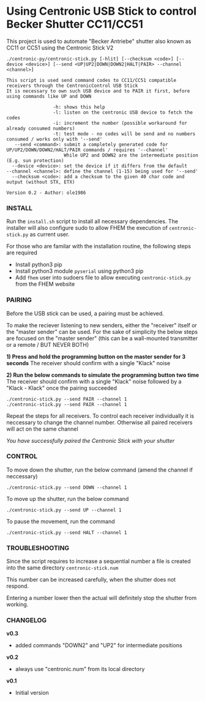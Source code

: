 # Using Centronic USB Stick to control Becker Shutter CC11/CC51

This project is used to automate "Becker Antriebe" shutter also known as CC11 or CC51 using the Centronic Stick V2

```
./centronic-py/centronic-stick.py [-hlit] [--checksum <code>] [--device <device>] [--send <UP|UP2|DOWN|DOWN2|HALT|PAIR> --channel <channel>]

This script is used send command codes to CC11/CC51 compatible receivers through the CentronicControl USB Stick
It is necessary to own such USB device and to PAIR it first, before using commands like UP and DOWN

                 -h: shows this help
                 -l: listen on the centronic USB device to fetch the codes
                 -i: increment the number (possible workaround for already consumed numbers)
                 -t: test mode - no codes will be send and no numbers consumed / works only with '--send'
   --send <command>: submit a completely generated code for UP/UP2/DOWN/DOWN2/HALT/PAIR commands / requires '--channel'
                     While UP2 and DOWN2 are the intermediate position (E.g. sun protection)
  --device <device>: set the device if it differs from the default
--channel <channel>: define the channel (1-15) being used for '--send'
  --checksum <code>: add a checksum to the given 40 char code and output (without STX, ETX)

Version 0.2 - Author: ole1986
```

### INSTALL

Run the `install.sh` script to install all necessary dependencies.
The installer will also configure sudo to allow FHEM the execution of `centronic-stick.py` as current user.

For those who are familar with the installation routine, the following steps are required

* Install python3 pip
* Install python3 module `pyserial` using python3 pip
* Add `fhem` user into sudoers file to allow executing `centronic-stick.py` from the FHEM website

### PAIRING

Before the USB stick can be used, a pairing must be achieved.

To make the reciever listening to new senders, either the "receiver" itself or the "master sender" can be used. For the sake of simplicity the below steps are focused on the "master sender" (this can be a wall-mounted transmitter or a remote / BUT NEVER BOTH)

**1) Press and hold the programming button on the master sender for 3 seconds**
The receiver should confirm with a single "Klack" noise

**2) Run the below commands to simulate the programming button two time**
The receiver should confirm with a single "Klack" noise followed by a "Klack - Klack" once the pairing succeeded

```
./centronic-stick.py --send PAIR --channel 1
./centronic-stick.py --send PAIR --channel 1
```

Repeat the steps for all receivers.
To control each receiver individually it is neccessary to change the channel number. Otherwise all paired receivers will act on the same channel

*You have successfully paired the Centronic Stick with your shutter*

### CONTROL

To move down the shutter, run the below command (amend the channel if neccessary)

```
./centronic-stick.py --send DOWN --channel 1
```

To move up the shutter, run the below command

```
./centronic-stick.py --send UP --channel 1
```

To pause the movement, run the command

```
./centronic-stick.py --send HALT --channel 1
```

### TROUBLESHOOTING

Since the script requires to increase a sequential number a file is created into the same directory `centronic-stick.num`

This number can be increased carefully, when the shutter does not respond. 

Entering a number lower then the actual will definitely stop the shutter from working.


### CHANGELOG

**v0.3**

- added commands "DOWN2" and "UP2" for intermediate positions

**v0.2**

- always use "centronic.num" from its local directory

**v0.1**

- Initial version